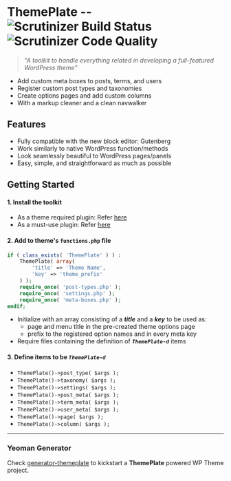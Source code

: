 # ThemePlate -- ![Scrutinizer Build Status](https://scrutinizer-ci.com/g/kermage/ThemePlate/badges/build.png) ![Scrutinizer Code Quality](https://scrutinizer-ci.com/g/kermage/ThemePlate/badges/quality-score.png)
> *"A toolkit to handle everything related in developing a full-featured WordPress theme"*

- Add custom meta boxes to posts, terms, and users
- Register custom post types and taxonomies
- Create options pages and add custom columns
- With a markup cleaner and a clean navwalker

## Features
- Fully compatible with the new block editor: Gutenberg
- Work similarly to native WordPress function/methods
- Look seamlessly beautiful to WordPress pages/panels
- Easy, simple, and straightforward as much as possible

## Getting Started
#### 1. Install the toolkit
- As a theme required plugin: Refer [here](http://tgmpluginactivation.com/installation/)
- As a must-use plugin: Refer [here](https://codex.wordpress.org/Must_Use_Plugins)

#### 2. Add to theme's `functions.php` file
```php
if ( class_exists( 'ThemePlate' ) ) :
	ThemePlate( array(
		'title' => 'Theme Name',
		'key' => 'theme_prefix'
	) );
	require_once( 'post-types.php' );
	require_once( 'settings.php' );
	require_once( 'meta-boxes.php' );
endif;
```
- Initialize with an array consisting of a ***title*** and a ***key*** to be used as:
	- page and menu title in the pre-created theme options page
	- prefix to the registered option names and in every meta key
- Require files containing the definition of ***`ThemePlate-d`*** items

#### 3. Define items to be *`ThemePlate-d`*
- `ThemePlate()->post_type( $args );`
- `ThemePlate()->taxonomy( $args );`
- `ThemePlate()->settings( $args );`
- `ThemePlate()->post_meta( $args );`
- `ThemePlate()->term_meta( $args );`
- `ThemePlate()->user_meta( $args );`
- `ThemePlate()->page( $args );`
- `ThemePlate()->column( $args );`

---
### Yeoman Generator
Check [generator-themeplate](https://www.npmjs.com/package/generator-themeplate) to kickstart a **ThemePlate** powered WP Theme project.
